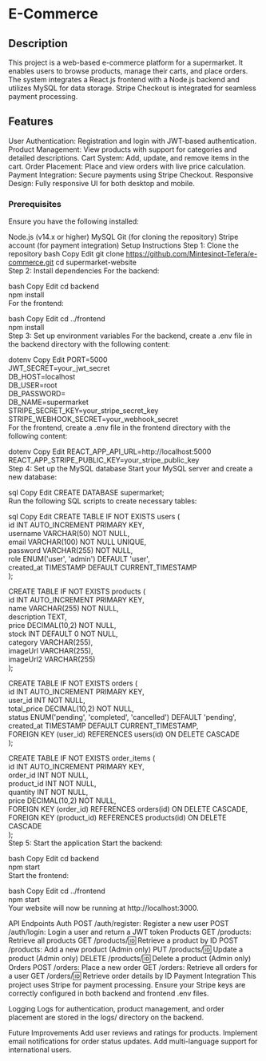 # E-Commerce

## Description
This project is a web-based e-commerce platform for a supermarket. It enables users to browse products, manage their carts, and place orders. The system integrates a React.js frontend with a Node.js backend and utilizes MySQL for data storage. Stripe Checkout is integrated for seamless payment processing.

## Features
User Authentication: Registration and login with JWT-based authentication.
Product Management: View products with support for categories and detailed descriptions.
Cart System: Add, update, and remove items in the cart.
Order Placement: Place and view orders with live price calculation.
Payment Integration: Secure payments using Stripe Checkout.
Responsive Design: Fully responsive UI for both desktop and mobile.
### Prerequisites
Ensure you have the following installed:

Node.js (v14.x or higher)
MySQL
Git (for cloning the repository)
Stripe account (for payment integration)
Setup Instructions
Step 1: Clone the repository
bash
Copy
Edit
git clone https://github.com/Mintesinot-Tefera/e-commerce.git
cd supermarket-website  
Step 2: Install dependencies
For the backend:

bash
Copy
Edit
cd backend  
npm install  
For the frontend:

bash
Copy
Edit
cd ../frontend  
npm install  
Step 3: Set up environment variables
For the backend, create a .env file in the backend directory with the following content:

dotenv
Copy
Edit
PORT=5000  
JWT_SECRET=your_jwt_secret  
DB_HOST=localhost  
DB_USER=root  
DB_PASSWORD=  
DB_NAME=supermarket  
STRIPE_SECRET_KEY=your_stripe_secret_key  
STRIPE_WEBHOOK_SECRET=your_webhook_secret  
For the frontend, create a .env file in the frontend directory with the following content:

dotenv
Copy
Edit
REACT_APP_API_URL=http://localhost:5000  
REACT_APP_STRIPE_PUBLIC_KEY=your_stripe_public_key  
Step 4: Set up the MySQL database
Start your MySQL server and create a new database:

sql
Copy
Edit
CREATE DATABASE supermarket;  
Run the following SQL scripts to create necessary tables:

sql
Copy
Edit
CREATE TABLE IF NOT EXISTS users (  
  id INT AUTO_INCREMENT PRIMARY KEY,  
  username VARCHAR(50) NOT NULL,  
  email VARCHAR(100) NOT NULL UNIQUE,  
  password VARCHAR(255) NOT NULL,  
  role ENUM('user', 'admin') DEFAULT 'user',  
  created_at TIMESTAMP DEFAULT CURRENT_TIMESTAMP  
);  

CREATE TABLE IF NOT EXISTS products (  
  id INT AUTO_INCREMENT PRIMARY KEY,  
  name VARCHAR(255) NOT NULL,  
  description TEXT,  
  price DECIMAL(10,2) NOT NULL,  
  stock INT DEFAULT 0 NOT NULL,  
  category VARCHAR(255),  
  imageUrl VARCHAR(255),  
  imageUrl2 VARCHAR(255)  
);  

CREATE TABLE IF NOT EXISTS orders (  
  id INT AUTO_INCREMENT PRIMARY KEY,  
  user_id INT NOT NULL,  
  total_price DECIMAL(10,2) NOT NULL,  
  status ENUM('pending', 'completed', 'cancelled') DEFAULT 'pending',  
  created_at TIMESTAMP DEFAULT CURRENT_TIMESTAMP,  
  FOREIGN KEY (user_id) REFERENCES users(id) ON DELETE CASCADE  
);  

CREATE TABLE IF NOT EXISTS order_items (  
  id INT AUTO_INCREMENT PRIMARY KEY,  
  order_id INT NOT NULL,  
  product_id INT NOT NULL,  
  quantity INT NOT NULL,  
  price DECIMAL(10,2) NOT NULL,  
  FOREIGN KEY (order_id) REFERENCES orders(id) ON DELETE CASCADE,  
  FOREIGN KEY (product_id) REFERENCES products(id) ON DELETE CASCADE  
);  
Step 5: Start the application
Start the backend:

bash
Copy
Edit
cd backend  
npm start  
Start the frontend:

bash
Copy
Edit
cd ../frontend  
npm start  
Your website will now be running at http://localhost:3000.

API Endpoints
Auth
POST /auth/register: Register a new user
POST /auth/login: Login a user and return a JWT token
Products
GET /products: Retrieve all products
GET /products/:id: Retrieve a product by ID
POST /products: Add a new product (Admin only)
PUT /products/:id: Update a product (Admin only)
DELETE /products/:id: Delete a product (Admin only)
Orders
POST /orders: Place a new order
GET /orders: Retrieve all orders for a user
GET /orders/:id: Retrieve order details by ID
Payment Integration
This project uses Stripe for payment processing. Ensure your Stripe keys are correctly configured in both backend and frontend .env files.

Logging
Logs for authentication, product management, and order placement are stored in the logs/ directory on the backend.

Future Improvements
Add user reviews and ratings for products.
Implement email notifications for order status updates.
Add multi-language support for international users.
